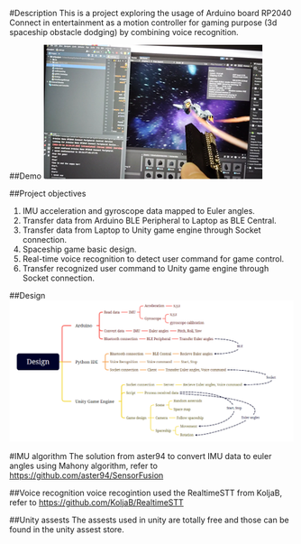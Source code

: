 #Description
This is a project exploring the usage of Arduino board RP2040 Connect in entertainment as a motion controller for gaming purpose (3d spaceship obstacle dodging) by combining voice recognition.

##Demo
![image](https://github.com/KaiWong05452/IMU-game-using-Arduino-RP2040-Connect/blob/master/Demo.png)

##Project objectives
1. IMU acceleration and gyroscope data mapped to Euler angles.
2. Transfer data from Arduino BLE Peripheral to Laptop as BLE Central.
3. Transfer data from Laptop to Unity game engine through Socket connection.
4. Spaceship game basic design.
5. Real-time voice recognition to detect user command for game control.
6. Transfer recognized user command to Unity game engine through Socket connection.

##Design
![image](https://github.com/KaiWong05452/IMU-game-using-Arduino-RP2040-Connect/blob/master/Design.png)

#IMU algorithm
The solution from aster94 to convert IMU data to euler angles using Mahony algorithm, refer to https://github.com/aster94/SensorFusion

##Voice recognition
voice recogintion used the RealtimeSTT from KoljaB, refer to https://github.com/KoljaB/RealtimeSTT

##Unity assests
The assests used in unity are totally free and those can be found in the unity assest store.
